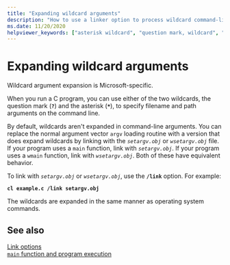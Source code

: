 ```yaml
---
title: "Expanding wildcard arguments"
description: "How to use a linker option to process wildcard command-line arguments in your programs."
ms.date: 11/20/2020
helpviewer_keywords: ["asterisk wildcard", "question mark, wildcard", "expanding wildcard arguments", "wildcards, expanding"]
---
```

# Expanding wildcard arguments

Wildcard argument expansion is Microsoft-specific.

When you run a C program, you can use either of the two wildcards, the question mark (**`?`**) and the asterisk (**`*`**), to specify filename and path arguments on the command line.

By default, wildcards aren't expanded in command-line arguments. You can replace the normal argument vector `argv` loading routine with a version that does expand wildcards by linking with the *`setargv.obj`* or *`wsetargv.obj`* file. If your program uses a `main` function, link with *`setargv.obj`*. If your program uses a `wmain` function, link with *`wsetargv.obj`*. Both of these have equivalent behavior.

To link with *`setargv.obj`* or *`wsetargv.obj`*, use the **`/link`** option. For example:

**`cl example.c /link setargv.obj`**

The wildcards are expanded in the same manner as operating system commands.

## See also

[Link options](../c-runtime-library/link-options.md)\
[`main` function and program execution](../c-language/main-function-and-program-execution.md)
